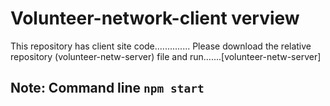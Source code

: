 # Volunteer-network-client verview
This repository has client site code..............
Please download the relative repository (volunteer-netw-server) file and run.......[volunteer-netw-server]
## Note: Command line `npm start`
